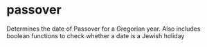 passover
========

Determines the date of Passover for a Gregorian year.  Also includes boolean functions to check whether a date is a Jewish holiday